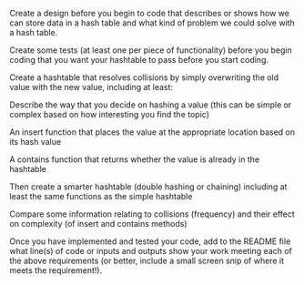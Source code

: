 Create a design before you begin to code that describes or shows how we can store data in a hash table and what kind of problem we could solve with a hash table.

Create some tests (at least one per piece of functionality) before you begin coding that you want your hashtable to pass before you start coding.

Create a hashtable that resolves collisions by simply overwriting the old value with the new value, including at least:

Describe the way that you decide on hashing a value
(this can be simple or complex based on how interesting you find the topic)

An insert function that places the value at the appropriate location based on its hash value

A contains function that returns whether the value is already in the hashtable


Then create a smarter hashtable (double hashing or chaining) including at least the same functions as the simple hashtable

Compare some information relating to collisions (frequency) and their effect on complexity (of insert and contains methods)

Once you have implemented and tested your code, add to the README file what line(s) of code or inputs and outputs show your work meeting each of the above requirements (or better, include a small screen snip of where it meets the requirement!).